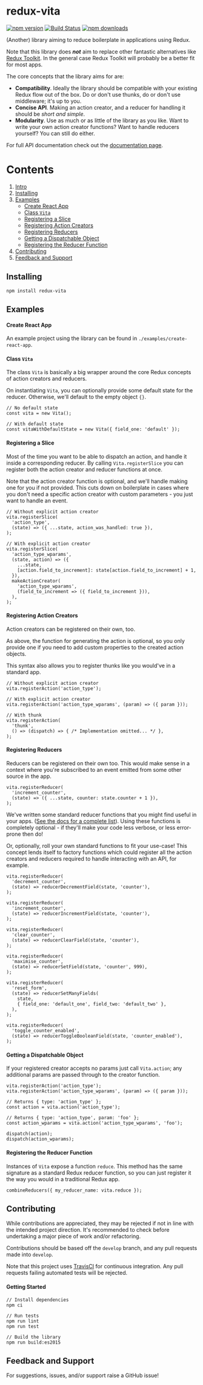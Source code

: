 # redux-vita

[![npm version](https://img.shields.io/npm/v/redux-vita.svg)](https://www.npmjs.com/package/redux-vita)
[![Build Status](https://travis-ci.com/jsau-/redux-vita.svg?branch=master)](https://travis-ci.com/jsau-/redux-vita)
[![npm downloads](https://img.shields.io/npm/dm/redux-vita.svg)](https://www.npmjs.com/package/redux-vita)

(Another) library aiming to reduce boilerplate in applications using Redux.

Note that this library does **_not_** aim to replace other fantastic
alternatives like [Redux Toolkit](https://redux-toolkit.js.org/). In the general
case Redux Toolkit will probably be a better fit for most apps.

The core concepts that the library aims for are:
* **Compatibility**. Ideally the library should be compatible with your existing
Redux flow out of the box. Do or don't use thunks, do or don't use middleware;
it's up to you.
* **Concise API**. Making an action creator, and a reducer for handling it
should be _short and simple_.
* **Modularity**. Use as much or as little of the library as you like. Want to
write your own action creator functions? Want to handle reducers yourself? You
can still do either.

For full API documentation check out the
[documentation page](https://jsau-.github.io/redux-vita).

# Contents
1. [Intro](#redux-vita)
2. [Installing](#installing)
3. [Examples](#examples)
    - [Create React App](#create-react-app)
    - [Class `Vita`](#class-vita)
    - [Registering a Slice](#registering-a-slice)
    - [Registering Action Creators](#registering-action-creators)
    - [Registering Reducers](#registering-reducers)
    - [Getting a Dispatchable Object](#getting-a-dispatchable-object)
    - [Registering the Reducer Function](#registering-the-reducer-function)
4. [Contributing](#contributing)
5. [Feedback and Support ](#feedback-and-support)

## Installing

`npm install redux-vita`

## Examples

#### Create React App

An example project using the library can be found in
`./examples/create-react-app`.

#### Class `Vita`
The class `Vita` is basically a big wrapper around the core Redux concepts of
action creators and reducers.

On instantiating `Vita`, you can optionally provide some default state for the
reducer. Otherwise, we'll default to the empty object `{}`.

```
// No default state
const vita = new Vita();

// With default state
const vitaWithDefaultState = new Vita({ field_one: 'default' });
```

#### Registering a Slice

Most of the time you want to be able to dispatch an action, and handle it inside
a corresponding reducer. By calling `Vita.registerSlice` you can register both
the action creator and reducer functions at once.

Note that the action creator function is optional, and we'll handle making one
for you if not provided. This cuts down on boilerplate in cases where you don't
need a specific action creator with custom parameters - you just want to handle
an event.

```
// Without explicit action creator
vita.registerSlice(
  'action_type',
  (state) => ({ ...state, action_was_handled: true }),
);

// With explicit action creator
vita.registerSlice(
  'action_type_wparams',
  (state, action) => ({
    ...state,
    [action.field_to_increment]: state[action.field_to_increment] + 1,
  }),
  makeActionCreator(
    'action_type_wparams',
    (field_to_increment => ({ field_to_increment })),
  ),
);
```

#### Registering Action Creators

Action creators can be registered on their own, too.

As above, the function for generating the action is optional, so you only
provide one if you need to add custom properties to the created action objects.

This syntax also allows you to register thunks like you would've in a standard
app.

```
// Without explicit action creator
vita.registerAction('action_type');

// With explicit action creator
vita.registerAction('action_type_wparams', (param) => ({ param }));

// With thunk
vita.registerAction(
  'thunk',
  () => (dispatch) => { /* Implementation omitted... */ },
);
```

#### Registering Reducers

Reducers can be registered on their own too. This would make sense in a
context where you're subscribed to an event emitted from some other source in
the app.

```
vita.registerReducer(
  'increment_counter',
  (state) => ({ ...state, counter: state.counter + 1 }),
);
```

We've written some standard reducer functions that you might find useful in
your apps. ([See the docs for a complete
list]((https://jsau-.github.io/redux-vita))). Using these functions is
completely optional - if they'll make your code less verbose, or less
error-prone then do!

Or, optionally, roll your own standard functions to fit
your use-case! This concept lends itself to factory functions which could
register all the action creators and reducers required to handle interacting
with an API, for example.

```
vita.registerReducer(
  'decrement_counter',
  (state) => reducerDecrementField(state, 'counter'),
);

vita.registerReducer(
  'increment_counter',
  (state) => reducerIncrementField(state, 'counter'),
);

vita.registerReducer(
  'clear_counter',
  (state) => reducerClearField(state, 'counter'),
);

vita.registerReducer(
  'maximise_counter',
  (state) => reducerSetField(state, 'counter', 999),
);

vita.registerReducer(
  'reset_form',
  (state) => reducerSetManyFields(
    state,
    { field_one: 'default_one', field_two: 'default_two' },
  ),
);

vita.registerReducer(
  'toggle_counter_enabled',
  (state) => reducerToggleBooleanField(state, 'counter_enabled'),
);
```

#### Getting a Dispatchable Object

If your registered creator accepts no params just call `Vita.action`; any
additional params are passed through to the creator function.

```
vita.registerAction('action_type');
vita.registerAction('action_type_wparams', (param) => ({ param }));

// Returns { type: 'action_type' };
const action = vita.action('action_type');

// Returns { type: 'action_type', param: 'foo' };
const action_wparams = vita.action('action_type_wparams', 'foo');

dispatch(action);
dispatch(action_wparams);
```

#### Registering the Reducer Function

Instances of `Vita` expose a function `reduce`. This method has the same
signature as a standard Redux reducer function, so you can just register it
the way you would in a traditional Redux app.

```
combineReducers({ my_reducer_name: vita.reduce });
```

## Contributing

While contributions are appreciated, they may be rejected if not in line with
the intended project direction. It's recommended to check before undertaking a
major piece of work and/or refactoring.

Contributions should be based off the `develop` branch, and any pull requests
made into `develop`.

Note that this project uses [TravisCI](https://travis-ci.org/) for continuous
integration. Any pull requests failing automated tests will be rejected.

#### Getting Started
```
// Install dependencies
npm ci

// Run tests
npm run lint
npm run test

// Build the library
npm run build:es2015
```

## Feedback and Support

For suggestions, issues, and/or support raise a GitHub issue!
